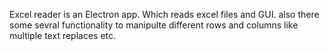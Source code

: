 Excel reader is an Electron app. Which reads excel files and GUI. also there some sevral functionality to manipulte different rows and columns like multiple text replaces etc.
